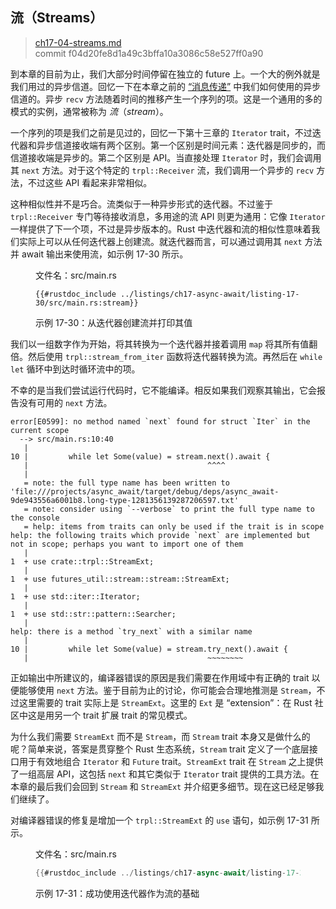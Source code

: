 ## 流（Streams）

> [ch17-04-streams.md](https://github.com/rust-lang/book/blob/main/src/ch17-04-streams.md)
> <br>
> commit f04d20fe8d1a49c3bffa10a3086c58e527ff0a90

到本章的目前为止，我们大部分时间停留在独立的 future 上。一个大的例外就是我们用过的异步信道。回忆一下在本章之前的 [“消息传递”][17-02-messages] 中我们如何使用的异步信道的。异步 `recv` 方法随着时间的推移产生一个序列的项。这是一个通用的多的模式的实例，通常被称为 *流*（*stream*）。

一个序列的项是我们之前是见过的，回忆一下第十三章的 `Iterator` trait，不过迭代器和异步信道接收端有两个区别。第一个区别是时间元素：迭代器是同步的，而信道接收端是异步的。第二个区别是 API。当直接处理 `Iterator` 时，我们会调用其 `next` 方法。对于这个特定的 `trpl::Receiver` 流，我们调用一个异步的 `recv` 方法，不过这些 API 看起来非常相似。

这种相似性并不是巧合。流类似于一种异步形式的迭代器。不过鉴于 `trpl::Receiver` 专门等待接收消息，多用途的流 API 则更为通用：它像 `Iterator` 一样提供了下一个项，不过是异步版本的。Rust 中迭代器和流的相似性意味着我们实际上可以从任何迭代器上创建流。就迭代器而言，可以通过调用其 `next` 方法并 await 输出来使用流，如示例 17-30 所示。

<figure class="listing">

<span class="file-name">文件名：src/main.rs</span>

```rust,ignore,does_not_compile
{{#rustdoc_include ../listings/ch17-async-await/listing-17-30/src/main.rs:stream}}
```

<figcaption>示例 17-30：从迭代器创建流并打印其值</figcaption>

</figure>

我们以一组数字作为开始，将其转换为一个迭代器并接着调用 `map` 将其所有值翻倍。然后使用 `trpl::stream_from_iter` 函数将迭代器转换为流。再然后在 `while let` 循环中到达时循环流中的项。

不幸的是当我们尝试运行代码时，它不能编译。相反如果我们观察其输出，它会报告没有可用的 `next` 方法。

<!-- manual-regeneration
cd listings/ch17-async-await/listing-17-30
cargo build
copy only the error output
-->

```console
error[E0599]: no method named `next` found for struct `Iter` in the current scope
  --> src/main.rs:10:40
   |
10 |         while let Some(value) = stream.next().await {
   |                                        ^^^^
   |
   = note: the full type name has been written to 'file:///projects/async_await/target/debug/deps/async_await-9de943556a6001b8.long-type-1281356139287206597.txt'
   = note: consider using `--verbose` to print the full type name to the console
   = help: items from traits can only be used if the trait is in scope
help: the following traits which provide `next` are implemented but not in scope; perhaps you want to import one of them
   |
1  + use crate::trpl::StreamExt;
   |
1  + use futures_util::stream::stream::StreamExt;
   |
1  + use std::iter::Iterator;
   |
1  + use std::str::pattern::Searcher;
   |
help: there is a method `try_next` with a similar name
   |
10 |         while let Some(value) = stream.try_next().await {
   |                                        ~~~~~~~~
```

正如输出中所建议的，编译器错误的原因是我们需要在作用域中有正确的 trait 以便能够使用 `next` 方法。鉴于目前为止的讨论，你可能会合理地推测是 `Stream`，不过这里需要的 trait 实际上是 `StreamExt`。这里的 `Ext` 是 “extension”：在 Rust 社区中这是用另一个 trait 扩展 trait 的常见模式。

为什么我们需要 `StreamExt` 而不是 `Stream`，而 `Stream` trait 本身又是做什么的呢？简单来说，答案是贯穿整个 Rust 生态系统，`Stream` trait 定义了一个底层接口用于有效地组合 `Iterator` 和 `Future` trait。`StreamExt` trait 在 `Stream` 之上提供了一组高层 API，这包括 `next` 和其它类似于 `Iterator` trait 提供的工具方法。在本章的最后我们会回到 `Stream` 和 `StreamExt` 并介绍更多细节。现在这已经足够我们继续了。

对编译器错误的修复是增加一个 `trpl::StreamExt` 的 `use` 语句，如示例 17-31 所示。

<figure class="listing">

<span class="file-name">文件名：src/main.rs</span>

```rust
{{#rustdoc_include ../listings/ch17-async-await/listing-17-31/src/main.rs:all}}
```

<figcaption>示例 17-31：成功使用迭代器作为流的基础</figcaption>

</figure>

[17-02-messages]: ch17-02-concurrency-with-async.html#消息传递
